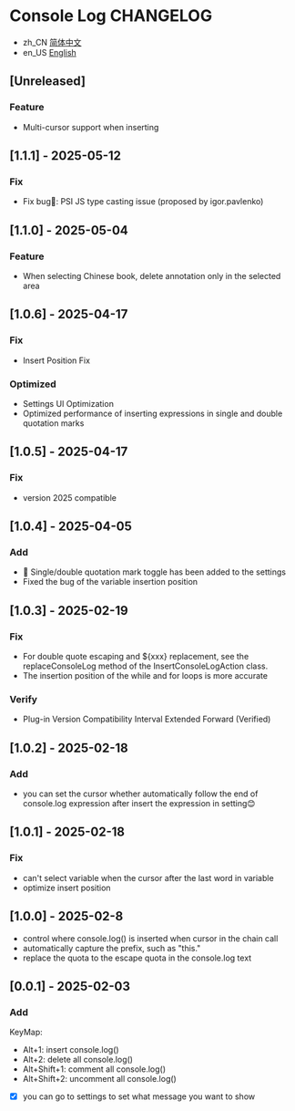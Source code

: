 <!-- Keep a Changelog guide -> https://keepachangelog.com -->
# Console Log CHANGELOG
- zh_CN [简体中文](./CHANGELOG.md)
- en_US [English](./CHANGELOG.en_US.md)

## [Unreleased]

### Feature
- Multi-cursor support when inserting

## [1.1.1] - 2025-05-12

### Fix
- Fix bug🐛: PSI JS type casting issue (proposed by igor.pavlenko)

## [1.1.0] - 2025-05-04

### Feature
- When selecting Chinese book, delete annotation only in the selected area

## [1.0.6] - 2025-04-17

### Fix
- Insert Position Fix

### Optimized
- Settings UI Optimization
- Optimized performance of inserting expressions in single and double quotation marks

## [1.0.5] - 2025-04-17

### Fix
- version 2025 compatible

## [1.0.4] - 2025-04-05

### Add
- 🎉 Single/double quotation mark toggle has been added to the settings
- Fixed the bug of the variable insertion position

## [1.0.3] - 2025-02-19

### Fix
- For double quote escaping and ${xxx} replacement, see the replaceConsoleLog method of the InsertConsoleLogAction class.
- The insertion position of the while and for loops is more accurate

### Verify
- Plug-in Version Compatibility Interval Extended Forward (Verified)

## [1.0.2] - 2025-02-18

### Add
- you can set the cursor whether automatically follow the end of console.log expression 
after insert the expression in setting😊

## [1.0.1] - 2025-02-18

### Fix
- can't select variable when the cursor after the last word in variable
- optimize insert position

## [1.0.0] - 2025-02-8

- control where console.log() is inserted when cursor in the chain call
- automatically capture the prefix, such as "this."
- replace the quota to the escape quota in the console.log text  

## [0.0.1] - 2025-02-03

### Add

KeyMap:
- Alt+1: insert console.log()
- Alt+2: delete all console.log()
- Alt+Shift+1: comment all console.log()
- Alt+Shift+2: uncomment all console.log()

- [x] you can go to settings to set what message you want to show